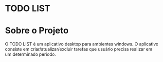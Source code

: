 # TODO LIST

# Sobre o Projeto

O TODO LIST é um aplicativo desktop para ambientes windows.
O aplicativo consiste em criar/atualizar/excluir tarefas que usuário precisa realizar em um determinado período.